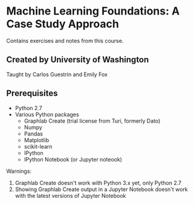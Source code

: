 # Machine Learning Foundations: A Case Study Approach
Contains exercises and notes from this course.

## Created by University of Washington
Taught by Carlos Guestrin and Emily Fox

## Prerequisites
* Python 2.7
* Various Python packages
    * Graphlab Create (trial license from Turi, formerly Dato)
    * Numpy
    * Pandas
    * Matplotlib
    * scikit-learn
    * IPython
    * IPython Notebook (or Jupyter noteook)

Warnings:
1. Graphlab Create doesn't work with Python 3.x yet, only Python 2.7
1. Showing Graphlab Create output in a Jupyter Notebook doesn't work with the latest versions of Jupyter Notebook
